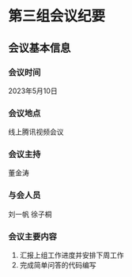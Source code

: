 # 第三组会议纪要
## 会议基本信息
### 会议时间
2023年5月10日
### 会议地点
线上腾讯视频会议
### 会议主持
董金涛
### 与会人员
刘一帆 徐子桐
### 会议主要内容
1. 汇报上组工作进度并安排下周工作
2. 完成简单问答的代码编写
